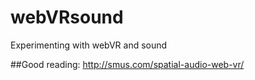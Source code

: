 # webVRsound
Experimenting with webVR and sound

##Good reading:
 http://smus.com/spatial-audio-web-vr/

